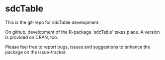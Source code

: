 sdcTable
========

This is the git-repo for sdcTable development.

On github, development of the R-package 'sdcTable' takes place. A version is provided on CRAN, too.

Please feel free to report bugs, issues and suggestions to enhance the package on the issue-tracker.
